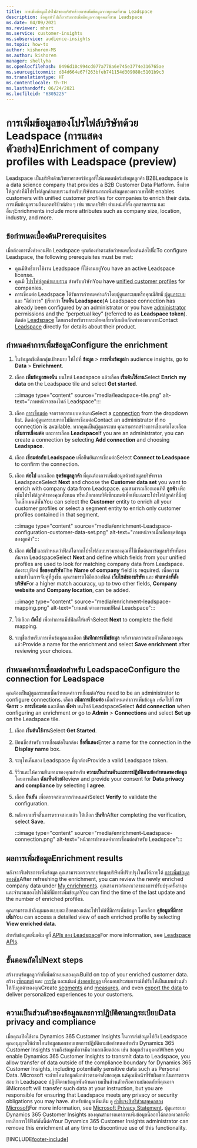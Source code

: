 ```yaml
---
title: การเพิ่มข้อมูลโปรไฟล์ของบริษัทด้วยการเพิ่มข้อมูลจากบุคคลที่สาม Leadspace
description: ข้อมูลทั่วไปเกี่ยวกับการเพิ่มข้อมูลจากบุคคลที่สาม Leadspace
ms.date: 04/09/2021
ms.reviewer: mhart
ms.service: customer-insights
ms.subservice: audience-insights
ms.topic: how-to
author: kishorem-MS
ms.author: kishorem
manager: shellyha
ms.openlocfilehash: 0496d10c994cd077a778a6e745e3774e316765ae
ms.sourcegitcommit: d84d664e67f263bfeb741154d309088c5101b9c3
ms.translationtype: HT
ms.contentlocale: th-TH
ms.lasthandoff: 06/24/2021
ms.locfileid: "6305225"
---
```

# <a name="enrichment-of-company-profiles-with-leadspace-preview"></a><span data-ttu-id="200e7-103">การเพิ่มข้อมูลของโปรไฟล์บริษัทด้วย Leadspace (การแสดงตัวอย่าง)</span><span class="sxs-lookup"><span data-stu-id="200e7-103">Enrichment of company profiles with Leadspace (preview)</span></span>

<span data-ttu-id="200e7-104">Leadspace เป็นบริษัทด้านวิทยาศาสตร์ข้อมูลที่ให้แพลตฟอร์มข้อมูลลูกค้า B2B</span><span class="sxs-lookup"><span data-stu-id="200e7-104">Leadspace is a data science company that provides a B2B Customer Data Platform.</span></span> <span data-ttu-id="200e7-105">ซึ่งช่วยให้ลูกค้าที่มีโปรไฟล์ลูกค้าแบบรวมสำหรับบริษัทสามารถเพิ่มข้อมูลของพวกเขาได้</span><span class="sxs-lookup"><span data-stu-id="200e7-105">It enables customers with unified customer profiles for companies to enrich their data.</span></span> <span data-ttu-id="200e7-106">การเพิ่มข้อมูลรวมถึงแอตทริบิวต์ต่าง ๆ เช่น ขนาดบริษัท ตำแหน่งที่ตั้ง อุตสาหกรรม และอื่นๆ</span><span class="sxs-lookup"><span data-stu-id="200e7-106">Enrichments include more attributes such as company size, location, industry, and more.</span></span>

## <a name="prerequisites"></a><span data-ttu-id="200e7-107">ข้อกำหนดเบื้องต้น</span><span class="sxs-lookup"><span data-stu-id="200e7-107">Prerequisites</span></span>

<span data-ttu-id="200e7-108">เมื่อต้องการตั้งค่าคอนฟิก Leadspace คุณต้องทำตามข้อกำหนดเบื้องต้นต่อไปนี้:</span><span class="sxs-lookup"><span data-stu-id="200e7-108">To configure Leadspace, the following prerequisites must be met:</span></span>

- <span data-ttu-id="200e7-109">คุณมีสิทธิ์การใช้งาน Leadspace ที่ใช้งานอยู่</span><span class="sxs-lookup"><span data-stu-id="200e7-109">You have an active Leadspace license.</span></span>
- <span data-ttu-id="200e7-110">คุณมี [โปรไฟล์ลูกค้าแบบรวม](customer-profiles.md) สำหรับบริษัท</span><span class="sxs-lookup"><span data-stu-id="200e7-110">You have [unified customer profiles](customer-profiles.md) for companies.</span></span>
- <span data-ttu-id="200e7-111">การเชื่อมต่อ Leadspace ได้รับการกำหนดค่าแล้วโดยผู้ดูแลระบบหรือคุณมีสิทธิ์ [ผู้ดูแลระบบ](permissions.md#administrator) และ "คีย์ถาวร" (เรียกว่า **โทเค็น Leadspace**)</span><span class="sxs-lookup"><span data-stu-id="200e7-111">A Leadspace connection has already been configured by an administrator or you have [administrator](permissions.md#administrator) permissions and the “perpetual key” (referred to as **Leadspace token**).</span></span> <span data-ttu-id="200e7-112">ติดต่อ [Leadspace](https://www.leadspace.com/products/leadspace-on-demand/) โดยตรงสำหรับรายละเอียดเกี่ยวกับผลิตภัณฑ์ของพวกเขา</span><span class="sxs-lookup"><span data-stu-id="200e7-112">Contact [Leadspace](https://www.leadspace.com/products/leadspace-on-demand/) directly for details about their product.</span></span>

## <a name="configure-the-enrichment"></a><span data-ttu-id="200e7-113">กำหนดค่าการเพิ่มข้อมูล</span><span class="sxs-lookup"><span data-stu-id="200e7-113">Configure the enrichment</span></span>

1. <span data-ttu-id="200e7-114">ในข้อมูลเชิงลึกกลุ่มเป้าหมาย ให้ไปที่ **ข้อมูล** > **การเพิ่มข้อมูล**</span><span class="sxs-lookup"><span data-stu-id="200e7-114">In audience insights, go to **Data** > **Enrichment**.</span></span>

1. <span data-ttu-id="200e7-115">เลือก **เพิ่มข้อมูลของฉัน** บนไทล์ Leadspace แล้วเลือก **เริ่มต้นใช้งาน**</span><span class="sxs-lookup"><span data-stu-id="200e7-115">Select **Enrich my data** on the Leadspace tile and select **Get started**.</span></span>

   :::image type="content" source="media/leadspace-tile.png" alt-text="ภาพหน้าจอของไทล์ Leadspace":::

1. <span data-ttu-id="200e7-117">เลือก [การเชื่อมต่อ](connections.md) จากรายการแบบหล่นลง</span><span class="sxs-lookup"><span data-stu-id="200e7-117">Select a [connection](connections.md) from the dropdown list.</span></span> <span data-ttu-id="200e7-118">ติดต่อผู้ดูแลระบบหากไม่มีการเชื่อมต่อ</span><span class="sxs-lookup"><span data-stu-id="200e7-118">Contact an administrator if no connection is available.</span></span> <span data-ttu-id="200e7-119">หากคุณเป็นผู้ดูแลระบบ คุณสามารถสร้างการเชื่อมต่อโดยเลือก **เพิ่มการเชื่อมต่อ** และการเลือก **Leadspace**</span><span class="sxs-lookup"><span data-stu-id="200e7-119">If you are an administrator, you can create a connection by selecting **Add connection** and choosing **Leadspace**.</span></span> 

1. <span data-ttu-id="200e7-120">เลือก **เชื่อมต่อกับ Leadspace** เพื่อยืนยันการเชื่อมต่อ</span><span class="sxs-lookup"><span data-stu-id="200e7-120">Select **Connect to Leadspace** to confirm the connection.</span></span>

1. <span data-ttu-id="200e7-121">เลือก **ต่อไป** และเลือก **ชุดข้อมูลลูกค้า** ที่คุณต้องการเพิ่มข้อมูลด้วยข้อมูลบริษัทจาก Leadspace</span><span class="sxs-lookup"><span data-stu-id="200e7-121">Select **Next** and choose the **Customer data set** you want to enrich with company data from Leadspace.</span></span> <span data-ttu-id="200e7-122">คุณสามารถเลือกเอนทิตี **ลูกค้า** เพื่อเพิ่มโปรไฟล์ลูกค้าของคุณทั้งหมด หรือเลือกเอนทิตีเซ็กเมนต์เพื่อเพิ่มเฉพาะโปรไฟล์ลูกค้าที่มีอยู่ในเซ็กเมนต์นั้น</span><span class="sxs-lookup"><span data-stu-id="200e7-122">You can select the **Customer** entity to enrich all your customer profiles or select a segment entity to enrich only customer profiles contained in that segment.</span></span>

    :::image type="content" source="media/enrichment-Leadspace-configuration-customer-data-set.png" alt-text="ภาพหน้าจอเมื่อเลือกชุดข้อมูลของลูกค้า":::

1. <span data-ttu-id="200e7-124">เลือก **ต่อไป** และกำหนดว่าฟิลด์ใดจากโปรไฟล์แบบรวมของคุณที่ใช้เพื่อค้นหาข้อมูลบริษัทที่ตรงกันจาก Leadspace</span><span class="sxs-lookup"><span data-stu-id="200e7-124">Select **Next** and define which fields from your unified profiles are used to look for matching company data from Leadspace.</span></span> <span data-ttu-id="200e7-125">ต้องระบุฟิลด์ **ชื่อของบริษัท**</span><span class="sxs-lookup"><span data-stu-id="200e7-125">The **Name of company** field is required.</span></span> <span data-ttu-id="200e7-126">เพื่อความแม่นยำในการจับคู่ที่สูงขึ้น คุณสามารถได้อีกสองฟิลด์ **เว็บไซต์ของบริษัท** และ **ตำแหน่งที่ตั้งบริษัท**</span><span class="sxs-lookup"><span data-stu-id="200e7-126">For a higher match accuracy, up to two other fields, **Company website** and **Company location**, can be added.</span></span>

   :::image type="content" source="media/enrichment-leadspace-mapping.png" alt-text="บานหน้าต่างการแมปฟิลด์ Leadspace":::

1. <span data-ttu-id="200e7-128">ให้เลือก **ถัดไป** เพื่อทำการแม็ปฟิลด์ให้เสร็จ</span><span class="sxs-lookup"><span data-stu-id="200e7-128">Select **Next** to complete the field mapping.</span></span>

1. <span data-ttu-id="200e7-129">ระบุชื่อสำหรับการเพิ่มข้อมูลและเลือก **บันทึกการเพิ่มข้อมูล** หลังจากตรวจสอบตัวเลือกของคุณแล้ว</span><span class="sxs-lookup"><span data-stu-id="200e7-129">Provide a name for the enrichment and select **Save enrichment** after reviewing your choices.</span></span>


## <a name="configure-the-connection-for-leadspace"></a><span data-ttu-id="200e7-130">กำหนดค่าการเชื่อมต่อสำหรับ Leadspace</span><span class="sxs-lookup"><span data-stu-id="200e7-130">Configure the connection for Leadspace</span></span> 

<span data-ttu-id="200e7-131">คุณต้องเป็นผู้ดูแลระบบเพื่อกำหนดค่าการเชื่อมต่อ</span><span class="sxs-lookup"><span data-stu-id="200e7-131">You need to be an administrator to configure connections.</span></span> <span data-ttu-id="200e7-132">เลือก **เพิ่มการเชื่อมต่อ** เมื่อกำหนดค่าการเพิ่มข้อมูล *หรือ* ไปที่ **การจัดการ** > **การเชื่อมต่อ** และเลือก **ตั้งค่า** บนไทล์ Leadspace</span><span class="sxs-lookup"><span data-stu-id="200e7-132">Select **Add connection** when configuring an enrichment *or* go to **Admin** > **Connections** and select **Set up** on the Leadspace tile.</span></span>

1. <span data-ttu-id="200e7-133">เลือก **เริ่มต้นใช้งาน**</span><span class="sxs-lookup"><span data-stu-id="200e7-133">Select **Get Started**.</span></span> 

1. <span data-ttu-id="200e7-134">ป้อนชื่อสำหรับการเชื่อมต่อในกล่อง **ชื่อที่แสดง**</span><span class="sxs-lookup"><span data-stu-id="200e7-134">Enter a name for the connection in the **Display name** box.</span></span>

1. <span data-ttu-id="200e7-135">ระบุโทเค็นของ Leadspace ที่ถูกต้อง</span><span class="sxs-lookup"><span data-stu-id="200e7-135">Provide a valid Leadspace token.</span></span>

1. <span data-ttu-id="200e7-136">รีวิวและให้ความยินยอมของคุณสำหรับ **ความเป็นส่วนตัวและการปฏิบัติตามข้อกำหนดของข้อมูล** โดยการเลือก **ฉันเห็นด้วย**</span><span class="sxs-lookup"><span data-stu-id="200e7-136">Review and provide your consent for **Data privacy and compliance** by selecting **I agree**.</span></span>

1. <span data-ttu-id="200e7-137">เลือก **ยืนยัน** เพื่อตรวจสอบการกำหนดค่า</span><span class="sxs-lookup"><span data-stu-id="200e7-137">Select **Verify** to validate the configuration.</span></span>

1. <span data-ttu-id="200e7-138">หลังจากเสร็จสิ้นการตรวจสอบแล้ว ให้เลือก **บันทึก**</span><span class="sxs-lookup"><span data-stu-id="200e7-138">After completing the verification, select **Save**.</span></span>
   
   :::image type="content" source="media/enrichment-Leadspace-connection.png" alt-text="หน้าการกำหนดค่าการเชื่อมต่อสำหรับ Leadspace":::

## <a name="enrichment-results"></a><span data-ttu-id="200e7-140">ผลการเพิ่มข้อมูล</span><span class="sxs-lookup"><span data-stu-id="200e7-140">Enrichment results</span></span>

<span data-ttu-id="200e7-141">หลังจากรีเฟรชการเพิ่มข้อมูล คุณสามารถตรวจสอบข้อมูลบริษัทที่ปรับปรุงใหม่ได้ภายใต้ [การเพิ่มข้อมูลของฉัน](enrichment-hub.md)</span><span class="sxs-lookup"><span data-stu-id="200e7-141">After refreshing the enrichment, you can review the newly enriched company data under [My enrichments](enrichment-hub.md).</span></span> <span data-ttu-id="200e7-142">คุณสามารถค้นหาเวลาของการปรับปรุงครั้งล่าสุดและจำนวนของโปรไฟล์ที่มีการเพิ่มข้อมูล</span><span class="sxs-lookup"><span data-stu-id="200e7-142">You can find the time of the last update and the number of enriched profiles.</span></span>

<span data-ttu-id="200e7-143">คุณสามารถเข้าถึงมุมมองแบบละเอียดของแต่ละโปรไฟล์ที่มีการเพิ่มข้อมูล โดยเลือก **ดูข้อมูลที่มีการเพิ่ม**</span><span class="sxs-lookup"><span data-stu-id="200e7-143">You can access a detailed view of each enriched profile by selecting **View enriched data**.</span></span>

<span data-ttu-id="200e7-144">สำหรับข้อมูลเพิ่มเติม ดูที่ [APIs ของ Leadspace](https://support.leadspace.com/hc/en-us/sections/201997649-API)</span><span class="sxs-lookup"><span data-stu-id="200e7-144">For more information, see [Leadspace APIs](https://support.leadspace.com/hc/en-us/sections/201997649-API).</span></span>

## <a name="next-steps"></a><span data-ttu-id="200e7-145">ขั้นตอนถัดไป</span><span class="sxs-lookup"><span data-stu-id="200e7-145">Next steps</span></span>

<span data-ttu-id="200e7-146">สร้างบนข้อมูลลูกค้าที่เพิ่มด้านบนของคุณ</span><span class="sxs-lookup"><span data-stu-id="200e7-146">Build on top of your enriched customer data.</span></span> <span data-ttu-id="200e7-147">สร้าง [เซ็กเมนต์](segments.md) และ [การวัด](measures.md) และแม้แต่ [ส่งออกข้อมูล](export-destinations.md) เพื่อมอบประสบการณ์ที่ปรับให้เป็นแบบส่วนตัวให้กับลูกค้าของคุณ</span><span class="sxs-lookup"><span data-stu-id="200e7-147">Create [segments](segments.md) and [measures](measures.md), and even [export the data](export-destinations.md) to deliver personalized experiences to your customers.</span></span>

## <a name="data-privacy-and-compliance"></a><span data-ttu-id="200e7-148">ความเป็นส่วนตัวของข้อมูลและการปฏิบัติตามกฎระเบียบ</span><span class="sxs-lookup"><span data-stu-id="200e7-148">Data privacy and compliance</span></span>

<span data-ttu-id="200e7-149">เมื่อคุณเปิดใช้งาน Dynamics 365 Customer Insights ในการส่งข้อมูลไปยัง Leadspace คุณอนุญาตให้ถ่ายโอนข้อมูลนอกขอบเขตการปฏิบัติตามข้อกำหนดสำหรับ Dynamics 365 Customer Insights รวมถึงข้อมูลที่อาจมีความละเอียดอ่อน เช่น ข้อมูลส่วนบุคคล</span><span class="sxs-lookup"><span data-stu-id="200e7-149">When you enable Dynamics 365 Customer Insights to transmit data to Leadspace, you allow transfer of data outside of the compliance boundary for Dynamics 365 Customer Insights, including potentially sensitive data such as Personal Data.</span></span> <span data-ttu-id="200e7-150">Microsoft จะถ่ายโอนข้อมูลดังกล่าวตามคำสั่งของคุณ แต่คุณมีหน้าที่รับผิดชอบในการตรวจสอบว่า Leadspace ปฏิบัติตามข้อผูกพันด้านความเป็นส่วนตัวหรือความปลอดภัยที่คุณอาจมี</span><span class="sxs-lookup"><span data-stu-id="200e7-150">Microsoft will transfer such data at your instruction, but you are responsible for ensuring that Leadspace meets any privacy or security obligations you may have.</span></span> <span data-ttu-id="200e7-151">สำหรับข้อมูลเพิ่มเติม ดู [คำชี้แจงสิทธิส่วนบุคคลของ Microsoft](https://go.microsoft.com/fwlink/?linkid=396732)</span><span class="sxs-lookup"><span data-stu-id="200e7-151">For more information, see [Microsoft Privacy Statement](https://go.microsoft.com/fwlink/?linkid=396732).</span></span>
<span data-ttu-id="200e7-152">ผู้ดูแลระบบ Dynamics 365 Customer Insights ของคุณสามารถเอาการเพิ่มข้อมูลนี้ออกได้ตลอดเวลาเพื่อยกเลิกการใช้ฟังก์ชันนี้ต่อ</span><span class="sxs-lookup"><span data-stu-id="200e7-152">Your Dynamics 365 Customer Insights administrator can remove this enrichment at any time to discontinue use of this functionality.</span></span>


[!INCLUDE[footer-include](../includes/footer-banner.md)]
